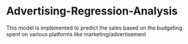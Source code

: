 # Advertising-Regression-Analysis
This model is implemented to predict the sales based on the budgeting spent on various platforms like marketing/advertisement

